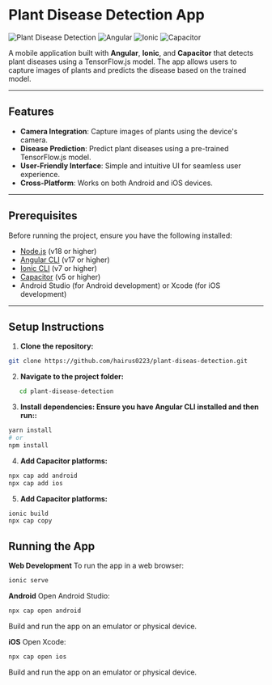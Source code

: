# Plant Disease Detection App

![Plant Disease Detection](https://img.shields.io/badge/version-1.0.0-blue) ![Angular](https://img.shields.io/badge/Angular-v17-red) ![Ionic](https://img.shields.io/badge/Ionic-v7-purple) ![Capacitor](https://img.shields.io/badge/Capacitor-v5-green)

A mobile application built with **Angular**, **Ionic**, and **Capacitor** that detects plant diseases using a TensorFlow.js model. The app allows users to capture images of plants and predicts the disease based on the trained model.

---

## Features

- **Camera Integration**: Capture images of plants using the device's camera.
- **Disease Prediction**: Predict plant diseases using a pre-trained TensorFlow.js model.
- **User-Friendly Interface**: Simple and intuitive UI for seamless user experience.
- **Cross-Platform**: Works on both Android and iOS devices.

---

## Prerequisites

Before running the project, ensure you have the following installed:

- [Node.js](https://nodejs.org/) (v18 or higher)
- [Angular CLI](https://angular.io/cli) (v17 or higher)
- [Ionic CLI](https://ionicframework.com/docs/cli) (v7 or higher)
- [Capacitor](https://capacitorjs.com/) (v5 or higher)
- Android Studio (for Android development) or Xcode (for iOS development)

---

## Setup Instructions

1. **Clone the repository:**

```bash
git clone https://github.com/hairus0223/plant-diseas-detection.git
```

2. **Navigate to the project folder:**

```bash
   cd plant-disease-detection
```

3. **Install dependencies: Ensure you have Angular CLI installed and then run::**

```bash
yarn install
# or
npm install
```

4. **Add Capacitor platforms:**

```bash
npx cap add android
npx cap add ios
```

5. **Add Capacitor platforms:**

```bash
ionic build
npx cap copy
```

## Running the App

**Web Development**
To run the app in a web browser:

```bash
ionic serve
```

**Android**
Open Android Studio:

```bash
npx cap open android
```

Build and run the app on an emulator or physical device.

**iOS**
Open Xcode:

```bash
npx cap open ios
```

Build and run the app on an emulator or physical device.
